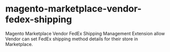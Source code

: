 # magento-marketplace-vendor-fedex-shipping
Magento Marketplace Vendor FedEx Shipping Management Extension allow Vendor can set FedEx shipping method details for their store in Marketplace.
